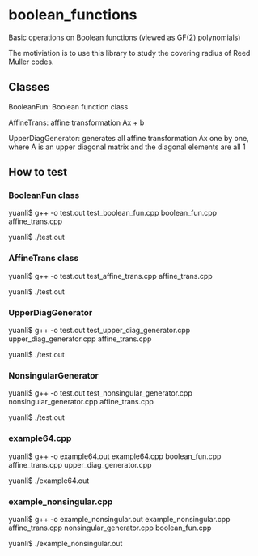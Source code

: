 # boolean_functions
Basic operations on Boolean functions (viewed as GF(2) polynomials)

The motiviation is to use this library to study the covering radius of Reed Muller codes.

## Classes
BooleanFun: Boolean function class

AffineTrans: affine transformation Ax + b

UpperDiagGenerator: generates all affine transformation Ax one by one, where A is an upper diagonal matrix and the diagonal elements are all 1

## How to test
### BooleanFun class
yuanli$ g++ -o test.out test_boolean_fun.cpp boolean_fun.cpp affine_trans.cpp

yuanli$ ./test.out

### AffineTrans class
yuanli$ g++ -o test.out test_affine_trans.cpp affine_trans.cpp 

yuanli$ ./test.out

### UpperDiagGenerator
yuanli$ g++ -o test.out test_upper_diag_generator.cpp upper_diag_generator.cpp affine_trans.cpp

yuanli$ ./test.out

### NonsingularGenerator
yuanli$ g++ -o test.out test_nonsingular_generator.cpp nonsingular_generator.cpp affine_trans.cpp

yuanli$ ./test.out

### example64.cpp
yuanli$ g++ -o example64.out example64.cpp boolean_fun.cpp affine_trans.cpp upper_diag_generator.cpp

yuanli$ ./example64.out

### example_nonsingular.cpp
yuanli$ g++ -o example_nonsingular.out example_nonsingular.cpp affine_trans.cpp nonsingular_generator.cpp boolean_fun.cpp

yuanli$ ./example_nonsingular.out
